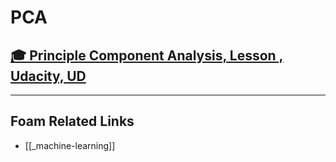 # PCA

## [🎓 Principle Component Analysis, Lesson , Udacity, UD]()

---

## Foam Related Links

- [[_machine-learning]]
